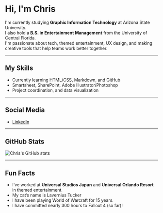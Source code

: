# Hi, I'm Chris

I'm currently studying **Graphic Information Technology** at Arizona State University.  
I also hold a **B.S. in Entertainment Management** from the University of Central Florida.  
I'm passionate about tech, themed entertainment, UX design, and making creative tools that help teams work better together.  

---

## My Skills
- Currently learning HTML/CSS, Markdown, and GitHub
- Smartsheet, SharePoint, Adobe Illustrator/Photoshop
- Project coordination, and data visualization

---

## Social Media
- [LinkedIn](https://www.linkedin.com/in/chris-rybicki/)

---

## GitHub Stats
![Chris's GitHub stats](https://github-readme-stats.vercel.app/api?username=CRybickii&show_icons=true&theme=tokyonight)

---

## Fun Facts
- I’ve worked at **Universal Studios Japan** and **Universal Orlando Resort** in themed entertainment.
- My cat’s name is Lavernius Tucker
- I have been playing World of Warcraft for 15 years.
- I have committed nearly 300 hours to Fallout 4 (so far)!

<!--
**CRybicki/CRybicki** is a ✨ _special_ ✨ repository because its `README.md` (this file) appears on your GitHub profile.

Here are some ideas to get you started:

- 🔭 I’m currently working on ...
- 🌱 I’m currently learning ...
- 👯 I’m looking to collaborate on ...
- 🤔 I’m looking for help with ...
- 💬 Ask me about ...
- 📫 How to reach me: ...
- 😄 Pronouns: ...
- ⚡ Fun fact: ...
-->
